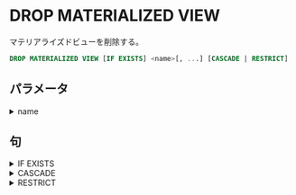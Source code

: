 # DROP MATERIALIZED VIEW

マテリアライズドビューを削除する。

```sql
DROP MATERIALIZED VIEW [IF EXISTS] <name>[, ...] [CASCADE | RESTRICT]
```

## パラメータ

<details><summary>name</summary>
</details>

## 句

<details><summary>IF EXISTS</summary>

```sql
IF EXISTS
````

</details>

<details><summary>CASCADE</summary>

```sql
CASCADE
```

</details>

<details><summary>RESTRICT</summary>

```sql
RESTRICT
```

</details>
